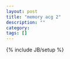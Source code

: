 ```yaml
---
layout: post
title: "memory acg 2"
description: ""
category: 
tags: []
---
```

{% include JB/setup %}
